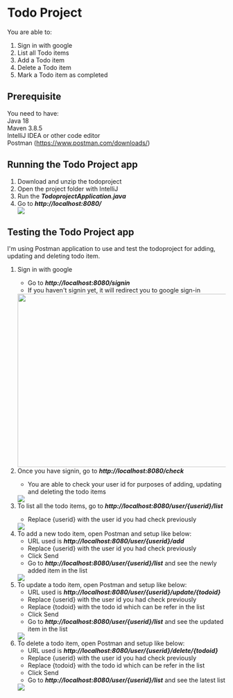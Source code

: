# Todo Project
You are able to:
<ol>
<li>Sign in with google</li>
<li>List all Todo items</li>
<li>Add a Todo item</li>
<li>Delete a Todo item</li>
<li>Mark a Todo item as completed</li>
</ol>

## Prerequisite
You need to have:
<br>
Java 18
<br>
Maven 3.8.5
<br>
IntelliJ IDEA or other code editor
<br>
Postman (https://www.postman.com/downloads/)

## Running the Todo Project app
<ol>
<li>Download and unzip the todoproject</li>
<li>Open the project folder with IntelliJ</li>
<li>Run the <b><i>TodoprojectApplication.java</i></b></li>
<li>Go to <b><i>http://localhost:8080/</i></b></li>
<kbd><img src="https://user-images.githubusercontent.com/72722068/183244773-d163e821-f5cf-4f76-8153-a291d1a6ae78.png"></kbd>
</ol>

## Testing the Todo Project app
I'm using Postman application to use and test the todoproject for adding, updating and deleting todo item.
<ol>
<li>Sign in with google</li>
  <ul>
  <li>Go to <b><i>http://localhost:8080/signin</i></b></li>
  <li>If you haven't signin yet, it will redirect you to google sign-in</li>
  </ul>
  <kbd><img src="https://user-images.githubusercontent.com/72722068/183245134-c9c2e18b-43f5-4d06-b913-a942fc047b43.png" width="600" height="400"></kbd>
<li>Once you have signin, go to <b><i>http://localhost:8080/check</i></b></li>
  <ul>
  <li>You are able to check your user id for purposes of adding, updating and deleting the todo items</li>
  </ul>
  <kbd><img src="https://user-images.githubusercontent.com/72722068/183245446-dc84593d-6320-4688-adc6-7cb172288e80.png"></kbd>
<li>To list all the todo items, go to <b><i>http://localhost:8080/user/{userid}/list</i></b></li>
  <ul>
  <li>Replace {userid} with the user id you had check previously</li>
  </ul>
  <kbd><img src="https://user-images.githubusercontent.com/72722068/183245578-099810ef-0a82-421a-825b-c5fa320b3b0a.png"></kbd>
<li>To add a new todo item, open Postman and setup like below:
  <ul>
  <li>URL used is <b><i>http://localhost:8080/user/{userid}/add</i></b></li>
  <li>Replace {userid} with the user id you had check previously</li>
  <li>Click Send</li>
  <li>Go to <b><i>http://localhost:8080/user/{userid}/list</i></b> and see the newly added item in the list</li>
  </ul>
  <kbd><img src="https://user-images.githubusercontent.com/72722068/183245747-e5050dae-b8bc-42c0-a00e-74814fb7f488.png"></kbd>
<li>To update a todo item, open Postman and setup like below:
  <ul>
  <li>URL used is <b><i>http://localhost:8080/user/{userid}/update/{todoid}</i></b></li>
  <li>Replace {userid} with the user id you had check previously</li>
  <li>Replace {todoid} with the todo id which can be refer in the list</li>
  <li>Click Send</li>
  <li>Go to <b><i>http://localhost:8080/user/{userid}/list</i></b> and see the updated item in the list</li>
  </ul>
  <kbd><img src="https://user-images.githubusercontent.com/72722068/183246010-6de861bc-e4a5-4751-963f-a420e6a8125f.png"></kbd>
<li>To delete a todo item, open Postman and setup like below:
  <ul>
  <li>URL used is <b><i>http://localhost:8080/user/{userid}/delete/{todoid}</i></b></li>
  <li>Replace {userid} with the user id you had check previously</li>
  <li>Replace {todoid} with the todo id which can be refer in the list</li>
  <li>Click Send</li>
  <li>Go to <b><i>http://localhost:8080/user/{userid}/list</i></b> and see the latest list</li>
  </ul>
  <kbd><img src="https://user-images.githubusercontent.com/72722068/183246089-eb6a556d-56a8-45d2-9be1-f7fa0a9448bd.png"></kbd>
</ol>

